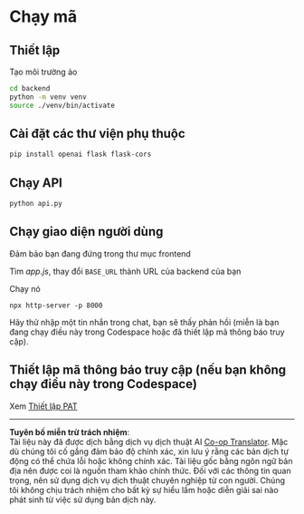 <!--
CO_OP_TRANSLATOR_METADATA:
{
  "original_hash": "a7b7f54b13f9e6683a844d173ffdd766",
  "translation_date": "2025-08-29T09:49:09+00:00",
  "source_file": "9-chat-project/solution/README.md",
  "language_code": "vi"
}
-->
# Chạy mã

## Thiết lập

Tạo môi trường ảo

```sh
cd backend
python -m venv venv
source ./venv/bin/activate
```

## Cài đặt các thư viện phụ thuộc

```sh
pip install openai flask flask-cors 
```

## Chạy API

```sh
python api.py
```

## Chạy giao diện người dùng

Đảm bảo bạn đang đứng trong thư mục frontend

Tìm *app.js*, thay đổi `BASE_URL` thành URL của backend của bạn

Chạy nó

```
npx http-server -p 8000
```

Hãy thử nhập một tin nhắn trong chat, bạn sẽ thấy phản hồi (miễn là bạn đang chạy điều này trong Codespace hoặc đã thiết lập mã thông báo truy cập).

## Thiết lập mã thông báo truy cập (nếu bạn không chạy điều này trong Codespace)

Xem [Thiết lập PAT](https://docs.github.com/en/authentication/keeping-your-account-and-data-secure/managing-your-personal-access-tokens)

---

**Tuyên bố miễn trừ trách nhiệm**:  
Tài liệu này đã được dịch bằng dịch vụ dịch thuật AI [Co-op Translator](https://github.com/Azure/co-op-translator). Mặc dù chúng tôi cố gắng đảm bảo độ chính xác, xin lưu ý rằng các bản dịch tự động có thể chứa lỗi hoặc không chính xác. Tài liệu gốc bằng ngôn ngữ bản địa nên được coi là nguồn tham khảo chính thức. Đối với các thông tin quan trọng, nên sử dụng dịch vụ dịch thuật chuyên nghiệp từ con người. Chúng tôi không chịu trách nhiệm cho bất kỳ sự hiểu lầm hoặc diễn giải sai nào phát sinh từ việc sử dụng bản dịch này.